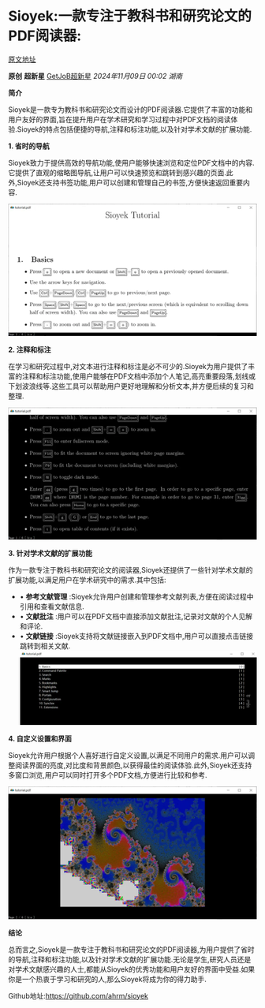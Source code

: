 # Sioyek:一款专注于教科书和研究论文的PDF阅读器:

[原文地址](https://mp.weixin.qq.com/s/KE0YCp_3QAp4swp8VoTbaQ)

**原创** **超新星** [GetJoB超新星](javascript:void(0);) *2024年11月09日 00:02* *湖南*

**简介**

Sioyek是一款专为教科书和研究论文而设计的PDF阅读器.它提供了丰富的功能和用户友好的界面,旨在提升用户在学术研究和学习过程中对PDF文档的阅读体验.Sioyek的特点包括便捷的导航,注释和标注功能,以及针对学术文献的扩展功能.

**1. 省时的导航**

Sioyek致力于提供高效的导航功能,使用户能够快速浏览和定位PDF文档中的内容.它提供了直观的缩略图导航,让用户可以快速预览和跳转到感兴趣的页面.此外,Sioyek还支持书签功能,用户可以创建和管理自己的书签,方便快速返回重要内容.

![图片](wmimages/640%5B16%5D.webp)

**2. 注释和标注**

在学习和研究过程中,对文本进行注释和标注是必不可少的.Sioyek为用户提供了丰富的注释和标注功能,使用户能够在PDF文档中添加个人笔记,高亮重要段落,划线或下划波浪线等.这些工具可以帮助用户更好地理解和分析文本,并方便后续的复习和整理.

![图片](wmimages/640%5B17%5D.webp)

**3. 针对学术文献的扩展功能**

作为一款专注于教科书和研究论文的阅读器,Sioyek还提供了一些针对学术文献的扩展功能,以满足用户在学术研究中的需求.其中包括:

* •  **参考文献管理** :Sioyek允许用户创建和管理参考文献列表,方便在阅读过程中引用和查看文献信息.
* •  **文献批注** :用户可以在PDF文档中直接添加文献批注,记录对文献的个人见解和评论.
* •  **文献链接** :Sioyek支持将文献链接嵌入到PDF文档中,用户可以直接点击链接跳转到相关文献.
  ![图片](wmimages/640%5B18%5D.webp)

**4. 自定义设置和界面**

Sioyek允许用户根据个人喜好进行自定义设置,以满足不同用户的需求.用户可以调整阅读界面的亮度,对比度和背景颜色,以获得最佳的阅读体验.此外,Sioyek还支持多窗口浏览,用户可以同时打开多个PDF文档,方便进行比较和参考.

![图片](wmimages/640%5B19%5D.webp)

**结论**

总而言之,Sioyek是一款专注于教科书和研究论文的PDF阅读器,为用户提供了省时的导航,注释和标注功能,以及针对学术文献的扩展功能.无论是学生,研究人员还是对学术文献感兴趣的人士,都能从Sioyek的优秀功能和用户友好的界面中受益.如果你是一个热衷于学习和研究的人,那么Sioyek将成为你的得力助手.

Github地址:https://github.com/ahrm/sioyek
